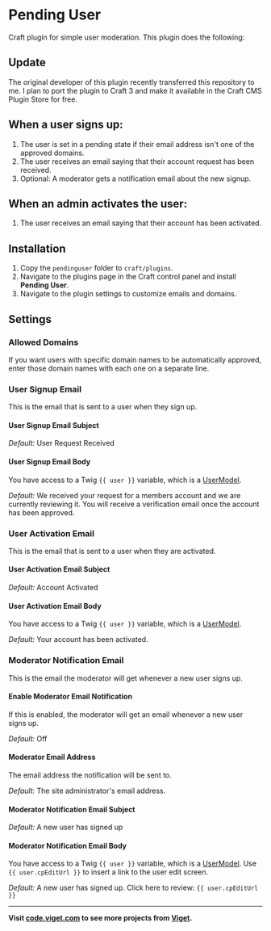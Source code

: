 # Pending User

Craft plugin for simple user moderation. This plugin does the following:

## Update

The original developer of this plugin recently transferred this repository to me. I plan to port the plugin to Craft 3 and make it available in the Craft CMS Plugin Store for free.

## When a user signs up:

1. The user is set in a pending state if their email address isn't one of the approved domains.
1. The user receives an email saying that their account request has been received.
1. Optional: A moderator gets a notification email about the new signup.

## When an admin activates the user:

1. The user receives an email saying that their account has been activated.

## Installation

1. Copy the `pendinguser` folder to `craft/plugins`.
1. Navigate to the plugins page in the Craft control panel and install **Pending User**.
1. Navigate to the plugin settings to customize emails and domains.

## Settings

### Allowed Domains

If you want users with specific domain names to be automatically approved, enter those domain names with each one on a separate line.

### User Signup Email

This is the email that is sent to a user when they sign up.

#### User Signup Email Subject

*Default:* User Request Received

#### User Signup Email Body

You have access to a Twig `{{ user }}` variable, which is a <a href="http://buildwithcraft.com/docs/templating/usermodel">UserModel</a>.

*Default:* We received your request for a members account and we are currently reviewing it.  You will receive a verification email once the account has been approved.

### User Activation Email

This is the email that is sent to a user when they are activated.

#### User Activation Email Subject

*Default:* Account Activated

#### User Activation Email Body

You have access to a Twig `{{ user }}` variable, which is a <a href="http://buildwithcraft.com/docs/templating/usermodel">UserModel</a>.

*Default:* Your account has been activated.

### Moderator Notification Email

This is the email the moderator will get whenever a new user signs up.

#### Enable Moderator Email Notification

If this is enabled, the moderator will get an email whenever a new user signs up.

*Default:* Off

#### Moderator Email Address

The email address the notification will be sent to.

*Default:* The site administrator's email address.

#### Moderator Notification Email Subject

*Default:* A new user has signed up

#### Moderator Notification Email Body

You have access to a Twig `{{ user }}` variable, which is a <a href="http://buildwithcraft.com/docs/templating/usermodel">UserModel</a>. Use `{{ user.cpEditUrl }}` to insert a link to the user edit screen.

*Default:* A new user has signed up. Click here to review: `{{ user.cpEditUrl }}`

<hr>

**Visit [code.viget.com](http://code.viget.com/) to see more projects from [Viget](http://viget.com).**

